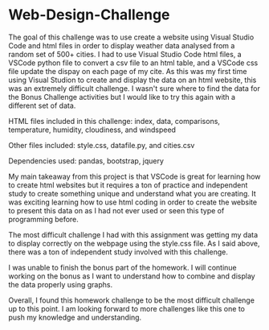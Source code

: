 # Web-Design-Challenge

The goal of this challenge was to use create a website using Visual Studio Code and html files in order to display weather data analysed from a random set of 500+ cities. I had to use Visual Studio Code html files, a VSCode python file to convert a csv file to an html table, and a VSCode css file update the dispay on each page of my cite. As this was my first time using Visual Studion to create and display the data on an html website, this was an extremely difficult challenge. I wasn't sure where to find the data for the Bonus Challenge activities but I would like to try this again with a different set of data.

HTML files included in this challenge: index, data, comparisons, temperature, humidity, cloudiness, and windspeed

Other files included: style.css, datafile.py, and cities.csv

Dependencies used: pandas, bootstrap, jquery

My main takeaway from this project is that VSCode is great for learning how to create html websites but it requires a ton of practice and independent study to create something unique and understand what you are creating. It was exciting learning how to use html coding in order to create the website to present this data on as I had not ever used or seen this type of programming before.

The most difficult challenge I had with this assignment was getting my data to display correctly on the webpage using the style.css file. As I said above, there was a ton of independent study involved with this challenge.

I was unable to finish the bonus part of the homework. I will continue working on the bonus as I want to understand how to combine and display the data properly using graphs.

Overall, I found this homework challenge to be the most difficult challenge up to this point. I am looking forward to more challenges like this one to push my knowledge and understanding.